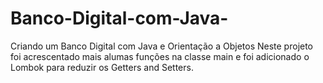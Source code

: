 # Banco-Digital-com-Java-
Criando um Banco Digital com Java e Orientação a Objetos
Neste projeto foi acrescentado mais alumas funções na classe main e foi adicionado o Lombok para reduzir os Getters and Setters.
